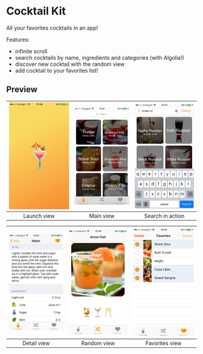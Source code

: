 # Cocktail Kit

All your favorites cocktails in an app!

Features:
- infinite scroll
- search cocktails by name, ingredients and categories (with Algolia!)
- discover new cocktail with the random view
- add cocktail to your favorites list!

## Preview

| ![Screenshot](Screenshots/screenshot-1.png) | ![Screenshot](Screenshots/screenshot-2.png) | ![Screenshot](Screenshots/screenshot-3.png) |
|:---:|:---:|:---:|
| Launch view | Main view | Search in action

| ![Screenshot](Screenshots/screenshot-4.png) | ![Screenshot](Screenshots/screenshot-5.png) | ![Screenshot](Screenshots/screenshot-6.png) |
|:---:|:---:|:---:|
| Detail view | Random view | Favorites view
